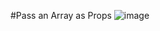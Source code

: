 #Pass an Array as Props
![image](https://user-images.githubusercontent.com/35109743/42749751-675acb1c-88ed-11e8-89bd-d2cbfe7c92e4.png)

